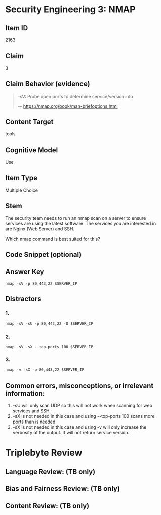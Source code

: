 # Security Engineering 3: NMAP


## Item ID
2163

## Claim
3


## Claim Behavior (evidence)
> -sV: Probe open ports to determine service/version info
>
> -- https://nmap.org/book/man-briefoptions.html

## Content Target
tools


## Cognitive Model
Use



## Item Type
Multiple Choice

## Stem

The security team needs to run an nmap scan on a server to ensure services are using the latest software. The services you are interested in are Nginx (Web Server) and SSH.

Which nmap command is best suited for this?

## Code Snippet (optional)


## Answer Key

`nmap -sV -p 80,443,22 $SERVER_IP`


## Distractors
### 1.

`nmap -sV -sU -p 80,443,22 -O $SERVER_IP`


### 2.

`nmap -sV -sX --top-ports 100 $SERVER_IP`


### 3.

`nmap -v -sX -p 80,443,22 $SERVER_IP`


## Common errors, misconceptions, or irrelevant information:

1. -sU will only scan UDP so this will not work when scanning for web services and SSH.
2. -sX is not needed in this case and using --top-ports 100 scans more ports than is needed.
3. -sX is not needed in this case and using -v will only increase the verbosity of the output. It will not return service version.

# Triplebyte Review


## Language Review: (TB only)


## Bias and Fairness Review: (TB only)


## Content Review: (TB only)
